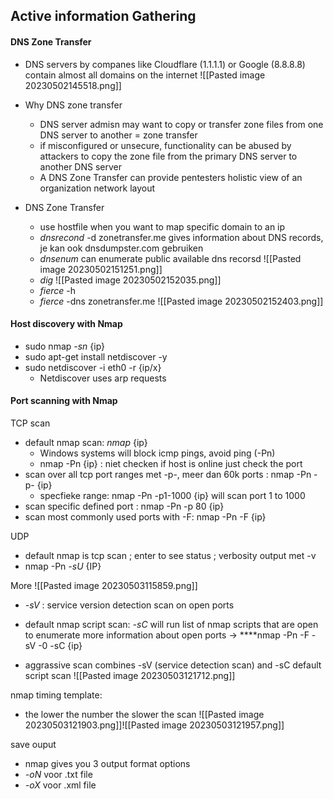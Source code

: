 
## Active information Gathering 



#### DNS Zone Transfer 

- DNS servers by companes like Cloudflare (1.1.1.1) or Google (8.8.8.8) contain almost all domains on the internet ![[Pasted image 20230502145518.png]]
- Why DNS zone transfer 
	- DNS server admisn may want to copy or transfer zone files from one DNS server to another = zone transfer 
	- if misconfigured or unsecure, functionality can be abused by attackers to copy the zone file from the primary DNS server to another  DNS server 
	- A DNS Zone Transfer can provide pentesters holistic view of an organization network layout 


- DNS Zone Transfer 
	- use hostfile when you want to map specific domain to an ip  
	- *dnsrecond* -d zonetransfer.me  gives information about DNS records, je kan ook dnsdumpster.com gebruiken 
	- *dnsenum* can enumerate public available dns recorsd ![[Pasted image 20230502151251.png]]
	- *dig* ![[Pasted image 20230502152035.png]]
	- *fierce* -h  
	- *fierce* -dns  zonetransfer.me ![[Pasted image 20230502152403.png]]

####  Host discovery with Nmap

- sudo nmap *-sn* {ip} 
- sudo apt-get install netdiscover -y 
- sudo netdiscover -i eth0 -r {ip/x}   
	- Netdiscover uses arp requests 


#### Port scanning with Nmap

TCP scan 
- default nmap scan:  *nmap* {ip}    
	-  Windows systems will block icmp pings, avoid ping (-Pn) 
	- nmap -Pn {ip}  :   niet checken if host is online just check the port 
- scan over all tcp port ranges met -p-, meer dan 60k ports : nmap -Pn -p- {ip} 
	- specfieke range: nmap -Pn -p1-1000 {ip}   will scan port  1 to 1000 
- scan specific defined port : nmap -Pn -p 80 {ip} 
- scan most commonly used ports with -F: nmap -Pn -F {ip} 

UDP 
- default nmap is tcp scan ; enter to see status ; verbosity output  met -v 
- nmap -Pn *-sU* {IP} 


More
![[Pasted image 20230503115859.png]]
- *-sV* : service version detection scan on open ports 

- default nmap script scan: *-sC*   will run list of nmap scripts that are open to enumerate more information about open ports -> ****nmap -Pn -F -sV -0 -sC {ip}
- aggrassive scan combines -sV (service detection scan) and -sC default script scan 
![[Pasted image 20230503121712.png]]

nmap timing template: 
- the lower the number the slower the scan ![[Pasted image 20230503121903.png]]![[Pasted image 20230503121957.png]]

save ouput  
- nmap gives you 3 output format options 
- *-oN*  voor .txt file 
- *-oX*  voor .xml file 


